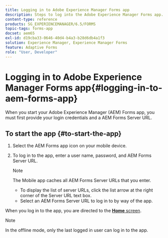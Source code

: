 ```yaml
---
title: Logging in to Adobe Experience Manager Forms app
description: Steps to log into the Adobe Experience Manager Forms app.
content-type: reference
products: SG_EXPERIENCEMANAGER/6.5/FORMS
topic-tags: forms-app
docset: aem65
exl-id: d19cba33-0646-40d4-b4a3-b28d6db4a1f3
solution: Experience Manager, Experience Manager Forms
feature: Adaptive Forms
role: "User, Developer"
---
```

# Logging in to Adobe Experience Manager Forms app{#logging-in-to-aem-forms-app}

When you start your Adobe Experience Manager (AEM) Forms app, you must first provide your login credentials and a AEM Forms Server URL.

## To start the app {#to-start-the-app}

1. Select the AEM Forms app icon on your mobile device.
1. To log in to the app, enter a user name, password, and AEM Forms Server URL.

   >[!NOTE]
   >
   >The Mobile app caches all AEM Forms Server URLs that you enter.
   >
   >    * To display the list of server URLs, click the list arrow at the right corner of the Server URL text box.
   >    * Select an AEM Forms Server URL to log in to by way of the app.

When you log in to the app, you are directed to the [**Home** screen](../../forms/using/home-screen.md).

>[!NOTE]
>
>In the offline mode, only the last logged in user can log in to the app.
